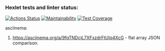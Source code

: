 ### Hexlet tests and linter status:
[![Actions Status](https://github.com/shadowaion/php-project-lvl2/workflows/hexlet-check/badge.svg)](https://github.com/shadowaion/php-project-lvl2/actions)
[![Maintainability](https://api.codeclimate.com/v1/badges/496a10043e4819ba6353/maintainability)](https://codeclimate.com/github/shadowaion/php-project-lvl2/maintainability)
[![Test Coverage](https://api.codeclimate.com/v1/badges/496a10043e4819ba6353/test_coverage)](https://codeclimate.com/github/shadowaion/php-project-lvl2/test_coverage)

asciinema:
1. https://asciinema.org/a/9fqTNDcjL7XFxzdrFtUIq4XcG - flat array JSON comparison.
